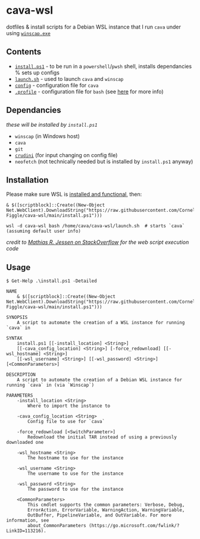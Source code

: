 # cava-wsl

dotfiles & install scripts for a Debian WSL instance that I run `cava` under using [`winscap.exe`](https://github.com/quantum5/winscap)

## Contents

- [`install.ps1`](./install.ps1) - to be run in a `powershell`/`pwsh` shell, installs dependancies % sets up configs
- [`launch.sh`](./launch.sh) - used to launch `cava` and `winscap`
- [`config`](./config) - configuration file for `cava`
- [`.profile`](./.profile) - configuration file for `bash` (see [here](https://github.com/microsoft/WSL/issues/2067) for more info)

## Dependancies

*these will be installed by `install.ps1`*

- `winscap` (in Windows host)
- `cava`
- `git`
- [`crudini`](https://www.pixelbeat.org/programs/crudini/) (for input changing on config file)
- `neofetch` (not technically needed but is installed by `install.ps1` anyway)

## Installation

Please make sure WSL is [installed and functional](https://learn.microsoft.com/en-us/windows/wsl/install), then:

```pwsh
& $([scriptblock]::Create((New-Object Net.WebClient).DownloadString("https://raw.githubusercontent.com/Cornelius-Figgle/cava-wsl/main/install.ps1")))

wsl -d cava-wsl bash /home/cava/cava-wsl/launch.sh  # starts `cava` (assuming default user info)
```

*credit to [Mathias R. Jessen on StackOverflow](https://stackoverflow.com/a/68530475/19860022) for the web script execution code*

## Usage

```pwsh
$ Get-Help .\install.ps1 -Detailed

NAME
    & $([scriptblock]::Create((New-Object Net.WebClient).DownloadString("https://raw.githubusercontent.com/Cornelius-Figgle/cava-wsl/main/install.ps1")))

SYNOPSIS
    A script to automate the creation of a WSL instance for running `cava` in

SYNTAX
    install.ps1 [[-install_location] <String>]
    [[-cava_config_location] <String>] [-force_redownload] [[-wsl_hostname] <String>]
    [[-wsl_username] <String>] [[-wsl_password] <String>] [<CommonParameters>]

DESCRIPTION
    A script to automate the creation of a Debian WSL instance for running `cava` in (via `Winscap`)

PARAMETERS
    -install_location <String>
        Where to import the instance to

    -cava_config_location <String>
        Config file to use for `cava`

    -force_redownload [<SwitchParameter>]
        Redownload the initial TAR instead of using a previously downloaded one

    -wsl_hostname <String>
        The hostname to use for the instance

    -wsl_username <String>
        The username to use for the instance

    -wsl_password <String>
        The password to use for the instance

    <CommonParameters>
        This cmdlet supports the common parameters: Verbose, Debug,
        ErrorAction, ErrorVariable, WarningAction, WarningVariable,
        OutBuffer, PipelineVariable, and OutVariable. For more information, see
        about_CommonParameters (https://go.microsoft.com/fwlink/?LinkID=113216).
```

